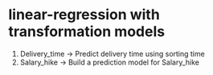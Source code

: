 # linear-regression with transformation models
1) Delivery_time -> Predict delivery time using sorting time 
2) Salary_hike -> Build a prediction model for Salary_hike

